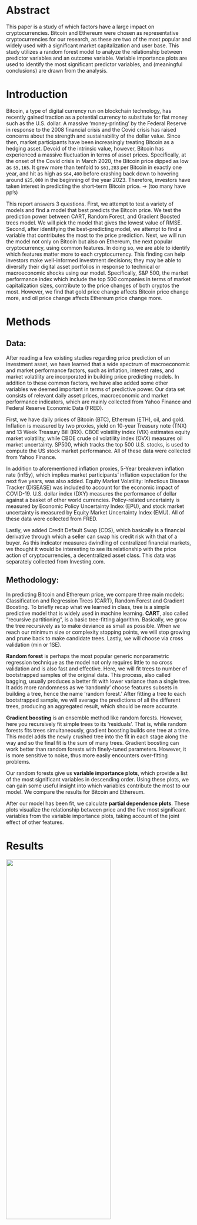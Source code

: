 # Abstract

This paper is a study of which factors have a large impact on
cryptocurrencies. Bitcoin and Ethereum were chosen as representative
cryptocurrencies for our research, as these are two of the most popular
and widely used with a significant market capitalization and user base.
This study utilizes a random forest model to analyze the relationship
between predictor variables and an outcome variable. Variable importance
plots are used to identify the most significant predictor variables, and
(meaningful conclusions) are drawn from the analysis.

# Introduction

Bitcoin, a type of digital currency run on blockchain technology, has
recently gained traction as a potential currency to substitute for fiat
money such as the U.S. dollar. A massive ‘money-printing’ by the Federal
Reserve in response to the 2008 financial crisis and the Covid crisis
has raised concerns about the strength and sustainability of the dollar
value. Since then, market participants have been increasingly treating
Bitcoin as a hedging asset. Devoid of the intrinsic value, however,
Bitcoin has experienced a massive fluctuation in terms of asset prices.
Specifically, at the onset of the Covid crisis in March 2020, the
Bitcoin price dipped as low as `$5,165`. It grew more than tenfold to
`$61,283` per Bitcoin in exactly one year, and hit as high as `$64,400`
before crashing back down to hovering around `$25,000` in the beginning
of the year 2023. Therefore, investors have taken interest in predicting
the short-term Bitcoin price. → (too many have pp’s)

This report answers 3 questions. First, we attempt to test a variety of
models and find a model that best predicts the Bitcoin price. We test
the prediction power between CART, Random Forest, and Gradient Boosted
trees model. We will pick the model that gives the lowest value of RMSE.
Second, after identifying the best-predicting model, we attempt to find
a variable that contributes the most to the price prediction. Next, we
will run the model not only on Bitcoin but also on Ethereum, the next
popular cryptocurrency, using common features. In doing so, we are able
to identify which features matter more to each cryptocurrency. This
finding can help investors make well-informed investment decisions; they
may be able to diversify their digital asset portfolios in response to
technical or macroeconomic shocks using our model. Specifically, S&P
500, the market performance index which include the top 500 companies in
terms of market capitalization sizes, contribute to the price changes of
both cryptos the most. However, we find that gold price change affects
Bitcoin price change more, and oil price change affects Ethereum price
change more.

# Methods

## Data:

After reading a few existing studies regarding price prediction of an
investment asset, we have learned that a wide spectrum of macroeconomic
and market performance factors, such as inflation, interest rates, and
market volatility are incorporated in building price predicting models.
In addition to these common factors, we have also added some other
variables we deemed important in terms of predictive power. Our data set
consists of relevant daily asset prices, macroeconomic and market
performance indicators, which are mainly collected from Yahoo Finance
and Federal Reserve Economic Data (FRED).

First, we have daily prices of Bitcoin (BTC), Ethereum (ETH), oil, and
gold. Inflation is measured by two proxies, yield on 10-year Treasury
note (TNX) and 13 Week Treasury Bill (IRX). CBOE volatility index (VIX)
estimates equity market volatility, while CBOE crude oil volatility
index (OVX) measures oil market uncertainty. SP500, which tracks the top
500 U.S. stocks, is used to compute the US stock market performance. All
of these data were collected from Yahoo Finance.

In addition to aforementioned inflation proxies, 5-Year breakeven
inflation rate (inf5y), which implies market participants’ inflation
expectation for the next five years, was also added. Equity Market
Volatility: Infectious Disease Tracker (DISEASE) was included to account
for the economic impact of COVID-19. U.S. dollar index (DXY) measures
the performance of dollar against a basket of other world currencies.
Policy-related uncertainty is measured by Economic Policy Uncertainty
Index (EPU), and stock market uncertainty is measured by Equity Market
Uncertainty Index (EMU). All of these data were collected from FRED.

Lastly, we added Credit Default Swap (CDS), which basically is a
financial derivative through which a seller can swap his credit risk
with that of a buyer. As this indicator measures dwindling of
centralized financial markets, we thought it would be interesting to see
its relationship with the price action of cryptocurrencies, a
decentralized asset class. This data was separately collected from
Investing.com.

## Methodology:

In predicting Bitcoin and Ethereum price, we compare three main models:
Classification and Regression Trees (CART), Random Forest and Gradient
Boosting. To briefly recap what we learned in class, tree is a simple
predictive model that is widely used in machine learning. **CART**, also
called “recursive partitioning”, is a basic tree-fitting algorithm.
Basically, we grow the tree recursively as to make deviance as small as
possible. When we reach our minimum size or complexity stopping points,
we will stop growing and prune back to make candidate trees. Lastly, we
will choose via cross validation (min or 1SE).

**Random forest** is perhaps the most popular generic nonparametric
regression technique as the model not only requires little to no cross
validation and is also fast and effective. Here, we will fit trees to
number of bootstrapped samples of the original data. This process, also
called bagging, usually produces a better fit with lower variance than a
single tree. It adds more randomness as we ‘randomly’ choose features
subsets in building a tree, hence the name ‘random forest.’ After
fitting a tree to each bootstrapped sample, we will average the
predictions of all the different trees, producing an aggregated result,
which should be more accurate.

**Gradient boosting** is an ensemble method like random forests.
However, here you recursively fit simple trees to its ‘residuals’. That
is, while random forests fits trees simultaneously, gradient boosting
builds one tree at a time. This model adds the newly crushed tree into
the fit in each stage along the way and so the final fit is the sum of
many trees. Gradient boosting can work better than random forests with
finely-tuned parameters. However, it is more sensitive to noise, thus
more easily encounters over-fitting problems.

Our random forests give us **variable importance plots**, which provide
a list of the most significant variables in descending order. Using
these plots, we can gain some useful insight into which variables
contribute the most to our model. We compare the results for Bitcoin and
Ethereum.

After our model has been fit, we calculate **partial dependence plots**.
These plots visualize the relationship between price and the five most
significant variables from the variable importance plots, taking account
of the joint effect of other features.

# Results

<img src="Plots/price_compare.png" width="75%" height="50%" />

<img src="Plots/vol_compare.png" width="75%" height="50%" />

<img src="Plots/Sumstat.png" width="50%" height="50%" />

## Bitcoin

We used CART, Random Forest, and Gradient Boosted trees model and
compared out-of-sample RMSEs, and we could check that the Random Forest
is the best performance on the testing data. `Bitcoin` is the target
variable, and the rest of the variables, excluding the `DATE` variable,
are used as predictors. We used the randomForest function to fit a model
and used the VarImpPlot function to display the variables which highly
contribute to the model.

### Random Forest

![](R_project_files/figure-markdown_strict/bitcoin_RF,%20-1.png)

We could check `SP500`,`Inf5y`,`Gold`,`IRX`,`Disease` are top 5
important variables for bitcoin.

Below is the partial dependence plots to isolate the partial effect of
specific features on the outcome. Partial dependence plot is a method
used to analyze the relationship between the target variable (dependent
variable) and a specific predictor variable while holding all other
predictors constant.

![](R_project_files/figure-markdown_strict/RF_dependence_plot-1.png)

All variables, except for `IRX`, shows an increasing dependence plot. We
can interpret `SP500`, `Inf5y`,`Gold`,`Disease` features have a positive
effect on predicted outcome, and `IRX` has a negative effect on
predicted outcome.

<table class=" lightable-minimal table" style="font-family: &quot;Trebuchet MS&quot;, verdana, sans-serif; margin-left: auto; margin-right: auto; width: auto !important; ">
<caption>
Model performance with out-of-sample RMSEs (Bitcoin)
</caption>
<thead>
<tr>
<th style="text-align:left;">
Model
</th>
<th style="text-align:right;">
RMSE
</th>
</tr>
</thead>
<tbody>
<tr>
<td style="text-align:left;">
CART
</td>
<td style="text-align:right;">
1963.7602
</td>
</tr>
<tr>
<td style="text-align:left;">
Random Forest
</td>
<td style="text-align:right;">
904.0348
</td>
</tr>
<tr>
<td style="text-align:left;">
Gradient Boosting
</td>
<td style="text-align:right;">
1183.6454
</td>
</tr>
</tbody>
</table>

## Ethereum

Same as Bitcoin, to predict Ethereum, we used CART, Random Forest, and
Gradient Boosted trees model and compared out-of-sample RMSEs, and we
could check that the Random Forest is the best performance on the
testing data. `Ethereum` is the target variable, and the rest of the
variables, excluding the `DATE` variable, are used as predictors. We
used the randomForest function to fit a model and used the VarImpPlot
function to display the variables which highly contribute to the model.

### Random Forest

![](R_project_files/figure-markdown_strict/ethereum_RF,%20-1.png)

We could check `SP500`,`Inf5y`,`Oil`,`IRX`,`CDS` are top 5 important
variables for ethereum. `SP500` and `Inf5y` seem to have the highest
importance in both bitcoin and ethereum, but it is an interesting result
that there is a difference that gold has a great influence on bitcoin
and oil has a great influence on ethereum. Below is the partial
dependence plots to isolate the partial effect of specific features on
the outcome.

![](R_project_files/figure-markdown_strict/RF_dependence_plot_ether-1.png)

All variables, except for `IRX`, shows an increasing dependence plot. We
can interpret `SP500`, `Inf5y`,`Gold`,`Disease` features have a positive
effect on predicted outcome, and `IRX` has a negative effect on
predicted outcome.

<table class=" lightable-minimal table" style="font-family: &quot;Trebuchet MS&quot;, verdana, sans-serif; margin-left: auto; margin-right: auto; width: auto !important; ">
<caption>
Model performance with out-of-sample RMSEs (Ethereum)
</caption>
<thead>
<tr>
<th style="text-align:left;">
Model
</th>
<th style="text-align:right;">
RMSE
</th>
</tr>
</thead>
<tbody>
<tr>
<td style="text-align:left;">
CART
</td>
<td style="text-align:right;">
1963.7602
</td>
</tr>
<tr>
<td style="text-align:left;">
Random Forest
</td>
<td style="text-align:right;">
904.0348
</td>
</tr>
<tr>
<td style="text-align:left;">
Gradient Boosting
</td>
<td style="text-align:right;">
1183.6454
</td>
</tr>
</tbody>
</table>

### Correlation Plots

For a deeper understanding of our paper, we will analyze the
relationship with a correlation plot between predictors, which are
macroeconomic and market performance factors. We know that correlation
plot only measures the strength and direction of linear relationships
between variables, but see correlation between predictors may provide
some insights.

Below is the correlation plot for every factors we added, you can check
there’s some stronger correlations, represented with darker colors.

![](R_project_files/figure-markdown_strict/corr-1.png)

We decided to investigate the strong correlations with coefficients
above 0.60.

![](R_project_files/figure-markdown_strict/corr_imp-1.png)
<table class=" lightable-minimal" style="font-family: &quot;Trebuchet MS&quot;, verdana, sans-serif; margin-left: auto; margin-right: auto;">
<caption>
Highest correlation among factors
</caption>
<thead>
<tr>
<th style="text-align:left;">
Var1
</th>
<th style="text-align:left;">
Var2
</th>
<th style="text-align:right;">
Freq
</th>
</tr>
</thead>
<tbody>
<tr>
<td style="text-align:left;">
Gold
</td>
<td style="text-align:left;">
SP500
</td>
<td style="text-align:right;">
0.8705935
</td>
</tr>
<tr>
<td style="text-align:left;">
VIX
</td>
<td style="text-align:left;">
Disease
</td>
<td style="text-align:right;">
0.7636956
</td>
</tr>
<tr>
<td style="text-align:left;">
Oil
</td>
<td style="text-align:left;">
Inf5y
</td>
<td style="text-align:right;">
0.7431183
</td>
</tr>
<tr>
<td style="text-align:left;">
SP500
</td>
<td style="text-align:left;">
Inf5y
</td>
<td style="text-align:right;">
0.7262370
</td>
</tr>
<tr>
<td style="text-align:left;">
EPU
</td>
<td style="text-align:left;">
Disease
</td>
<td style="text-align:right;">
0.7172680
</td>
</tr>
<tr>
<td style="text-align:left;">
VIX
</td>
<td style="text-align:left;">
OVX
</td>
<td style="text-align:right;">
0.7117934
</td>
</tr>
<tr>
<td style="text-align:left;">
IRX
</td>
<td style="text-align:left;">
TNX
</td>
<td style="text-align:right;">
0.6896120
</td>
</tr>
<tr>
<td style="text-align:left;">
Gold
</td>
<td style="text-align:left;">
Disease
</td>
<td style="text-align:right;">
0.6705888
</td>
</tr>
<tr>
<td style="text-align:left;">
EMU
</td>
<td style="text-align:left;">
Disease
</td>
<td style="text-align:right;">
0.6457534
</td>
</tr>
<tr>
<td style="text-align:left;">
VIX
</td>
<td style="text-align:left;">
EMU
</td>
<td style="text-align:right;">
0.6273703
</td>
</tr>
<tr>
<td style="text-align:left;">
EMU
</td>
<td style="text-align:left;">
EPU
</td>
<td style="text-align:right;">
0.6270346
</td>
</tr>
<tr>
<td style="text-align:left;">
SP500
</td>
<td style="text-align:left;">
DXY
</td>
<td style="text-align:right;">
0.6234803
</td>
</tr>
<tr>
<td style="text-align:left;">
VIX
</td>
<td style="text-align:left;">
EPU
</td>
<td style="text-align:right;">
0.6056454
</td>
</tr>
</tbody>
</table>

Result shows `Gold` and `SP500` shows pretty strong correlation, 0.87.
The next highest correlation is `VIX` and `Disease`.

(I think we should find some meaningful correlation here for our
analysis)

## K-means clustering

We did supervised learning method, Random Forest. Now we will try an
unsupervised learning, K-means clustering method, which can be used to
identify clusters of similar factors. First, will start from choosing
optimal K, the amount of clusters. Below is Elbow plot. Elbow plot used
to determine the optimal number of clustering. The plot displays
within-cluster sum of squares(WSS) as a function of the number of
clusters.

![](R_project_files/figure-markdown_strict/cluster-1.png)

Will use 6 for k, the number of clusters.

<table class="kable_wrapper lightable-minimal table" style="font-family: &quot;Trebuchet MS&quot;, verdana, sans-serif; margin-left: auto; margin-right: auto; width: auto !important; ">
<tbody>
<tr>
<td>
<table>
<thead>
<tr>
<th style="text-align:left;">
</th>
<th style="text-align:right;">
cluster1
</th>
</tr>
</thead>
<tbody>
<tr>
<td style="text-align:left;">
SP500
</td>
<td style="text-align:right;">
1926.08094
</td>
</tr>
<tr>
<td style="text-align:left;">
Gold
</td>
<td style="text-align:right;">
1268.64375
</td>
</tr>
<tr>
<td style="text-align:left;">
DXY
</td>
<td style="text-align:right;">
95.39114
</td>
</tr>
<tr>
<td style="text-align:left;">
Oil
</td>
<td style="text-align:right;">
94.16828
</td>
</tr>
<tr>
<td style="text-align:left;">
EPU
</td>
<td style="text-align:right;">
66.23844
</td>
</tr>
</tbody>
</table>
</td>
<td>
<table>
<thead>
<tr>
<th style="text-align:left;">
</th>
<th style="text-align:right;">
cluster2
</th>
</tr>
</thead>
<tbody>
<tr>
<td style="text-align:left;">
SP500
</td>
<td style="text-align:right;">
2454.34404
</td>
</tr>
<tr>
<td style="text-align:left;">
Gold
</td>
<td style="text-align:right;">
1263.72872
</td>
</tr>
<tr>
<td style="text-align:left;">
DXY
</td>
<td style="text-align:right;">
112.45689
</td>
</tr>
<tr>
<td style="text-align:left;">
EPU
</td>
<td style="text-align:right;">
84.70150
</td>
</tr>
<tr>
<td style="text-align:left;">
Oil
</td>
<td style="text-align:right;">
52.93657
</td>
</tr>
</tbody>
</table>
</td>
<td>
<table>
<thead>
<tr>
<th style="text-align:left;">
</th>
<th style="text-align:right;">
cluster3
</th>
</tr>
</thead>
<tbody>
<tr>
<td style="text-align:left;">
SP500
</td>
<td style="text-align:right;">
3425.7795
</td>
</tr>
<tr>
<td style="text-align:left;">
Gold
</td>
<td style="text-align:right;">
1830.5749
</td>
</tr>
<tr>
<td style="text-align:left;">
EPU
</td>
<td style="text-align:right;">
253.4530
</td>
</tr>
<tr>
<td style="text-align:left;">
EMU
</td>
<td style="text-align:right;">
135.4127
</td>
</tr>
<tr>
<td style="text-align:left;">
DXY
</td>
<td style="text-align:right;">
115.6980
</td>
</tr>
</tbody>
</table>
</td>
<td>
<table>
<thead>
<tr>
<th style="text-align:left;">
</th>
<th style="text-align:right;">
cluster4
</th>
</tr>
</thead>
<tbody>
<tr>
<td style="text-align:left;">
SP500
</td>
<td style="text-align:right;">
4016.2158
</td>
</tr>
<tr>
<td style="text-align:left;">
Gold
</td>
<td style="text-align:right;">
1897.4271
</td>
</tr>
<tr>
<td style="text-align:left;">
EMU
</td>
<td style="text-align:right;">
158.2080
</td>
</tr>
<tr>
<td style="text-align:left;">
EPU
</td>
<td style="text-align:right;">
153.9675
</td>
</tr>
<tr>
<td style="text-align:left;">
DXY
</td>
<td style="text-align:right;">
120.2058
</td>
</tr>
</tbody>
</table>
</td>
<td>
<table>
<thead>
<tr>
<th style="text-align:left;">
</th>
<th style="text-align:right;">
cluster5
</th>
</tr>
</thead>
<tbody>
<tr>
<td style="text-align:left;">
SP500
</td>
<td style="text-align:right;">
2716.0546
</td>
</tr>
<tr>
<td style="text-align:left;">
Gold
</td>
<td style="text-align:right;">
1658.1686
</td>
</tr>
<tr>
<td style="text-align:left;">
EPU
</td>
<td style="text-align:right;">
489.8274
</td>
</tr>
<tr>
<td style="text-align:left;">
EMU
</td>
<td style="text-align:right;">
364.0126
</td>
</tr>
<tr>
<td style="text-align:left;">
OVX
</td>
<td style="text-align:right;">
148.6829
</td>
</tr>
</tbody>
</table>
</td>
<td>
<table>
<thead>
<tr>
<th style="text-align:left;">
</th>
<th style="text-align:right;">
cluster6
</th>
</tr>
</thead>
<tbody>
<tr>
<td style="text-align:left;">
SP500
</td>
<td style="text-align:right;">
4165.98043
</td>
</tr>
<tr>
<td style="text-align:left;">
Gold
</td>
<td style="text-align:right;">
1790.95124
</td>
</tr>
<tr>
<td style="text-align:left;">
EPU
</td>
<td style="text-align:right;">
126.51989
</td>
</tr>
<tr>
<td style="text-align:left;">
DXY
</td>
<td style="text-align:right;">
120.01837
</td>
</tr>
<tr>
<td style="text-align:left;">
EMU
</td>
<td style="text-align:right;">
97.30648
</td>
</tr>
</tbody>
</table>
</td>
</tr>
</tbody>
</table>

## Comparison for Pre-2019 and Post-2019

![](R_project_files/figure-markdown_strict/dividing_2019-1.png)![](R_project_files/figure-markdown_strict/dividing_2019-2.png)![](R_project_files/figure-markdown_strict/dividing_2019-3.png)![](R_project_files/figure-markdown_strict/dividing_2019-4.png)

# Conclusion

# Appendix

![](R_project_files/figure-markdown_strict/timeseries_tables-1.png)![](R_project_files/figure-markdown_strict/timeseries_tables-2.png)![](R_project_files/figure-markdown_strict/timeseries_tables-3.png)![](R_project_files/figure-markdown_strict/timeseries_tables-4.png)![](R_project_files/figure-markdown_strict/timeseries_tables-5.png)![](R_project_files/figure-markdown_strict/timeseries_tables-6.png)![](R_project_files/figure-markdown_strict/timeseries_tables-7.png)![](R_project_files/figure-markdown_strict/timeseries_tables-8.png)![](R_project_files/figure-markdown_strict/timeseries_tables-9.png)![](R_project_files/figure-markdown_strict/timeseries_tables-10.png)
